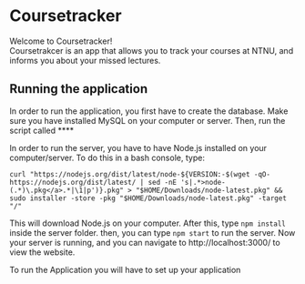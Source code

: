 # Coursetracker

Welcome to Coursetracker!  
Coursetrakcer is an app that allows you to track your courses at NTNU, and informs you about your missed lectures.

## Running the application
In order to run the application, you first have to create the database. Make sure you have installed MySQL on your computer or server. Then, run the script called ****

In order to run the server, you have to have Node.js installed on your computer/server. To do this in a bash console, type:

`curl "https://nodejs.org/dist/latest/node-${VERSION:-$(wget -qO- https://nodejs.org/dist/latest/ | sed -nE 's|.*>node-(.*)\.pkg</a>.*|\1|p')}.pkg" > "$HOME/Downloads/node-latest.pkg" && sudo installer -store -pkg "$HOME/Downloads/node-latest.pkg" -target "/"`


This will download Node.js on your computer.
After this, type `npm install` inside the server folder. then, you can type `npm start` to run the server.
Now your server is running, and you can navigate to http://localhost:3000/ to view the website.

To run the Application you will have to set up your application
